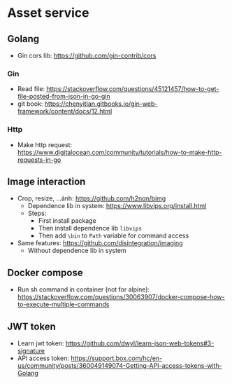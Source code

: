 # Asset service

## Golang
- Gin cors lib: https://github.com/gin-contrib/cors
### Gin
- Read file: https://stackoverflow.com/questions/45121457/how-to-get-file-posted-from-json-in-go-gin
- git book: https://chenyitian.gitbooks.io/gin-web-framework/content/docs/12.html

### Http
- Make http request: https://www.digitalocean.com/community/tutorials/how-to-make-http-requests-in-go

## Image interaction
- Crop, resize, ...ảnh: https://github.com/h2non/bimg
  - Dependence lib in system: https://www.libvips.org/install.html
  - Steps:
    - First install package
    - Then install dependence lib `libvips`
    - Then add `\bin` to `Path` variable for command access
- Same features: https://github.com/disintegration/imaging
  - Without dependence lib in system
## Docker compose
- Run sh command in container (not for alpine): https://stackoverflow.com/questions/30063907/docker-compose-how-to-execute-multiple-commands

## JWT token
- Learn jwt token: https://github.com/dwyl/learn-json-web-tokens#3-signature
- API access token: https://support.box.com/hc/en-us/community/posts/360049149074-Getting-API-access-tokens-with-Golang